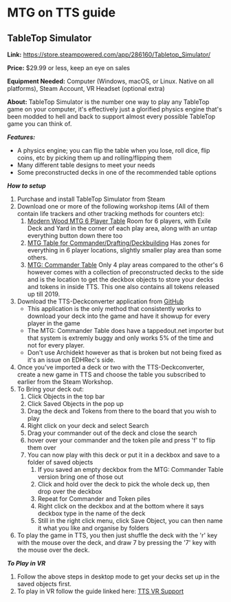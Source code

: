 # MTG on TTS guide
## TableTop Simulator

**Link:** https://store.steampowered.com/app/286160/Tabletop_Simulator/

**Price:** $29.99 or less, keep an eye on sales

**Equipment Needed:** Computer (Windows, macOS, or Linux. Native on all platforms), Steam Account, VR Headset (optional extra)

**About:** TableTop Simulator is the number one way to play any TableTop game on your computer, it's effectively just a glorified physics engine that's been modded to hell and back to support almost every possible TableTop game you can think of.

***Features:***

- A physics engine; you can flip the table when you lose, roll dice, flip coins, etc by picking them up and rolling/flipping them
- Many different table designs to meet your needs
- Some preconstructed decks in one of the recommended table options

***How to setup***
1. Purchase and install TableTop Simulator from Steam
2. Download one or more of the following workshop items (All of them contain life trackers and other tracking methods for counters etc):
   1. [Modern Wood MTG 6 Player Table](https://steamcommunity.com/sharedfiles/filedetails/?id=2063665075) Room for 6 players, with Exile Deck and Yard in the corner of each play area, along with an untap everything button down there too
   2. [MTG Table for Commander/Drafting/Deckbuilding](https://steamcommunity.com/sharedfiles/filedetails/?id=2084202264) Has zones for everything in 6 player locations, slightly smaller play area than some others.
   3. [MTG: Commander Table](https://steamcommunity.com/sharedfiles/filedetails/?id=2050465528) Only 4 play areas compared to the other's 6 however comes with a collection of preconstructed decks to the side and is the location to get the deckbox objects to store your decks and tokens in inside TTS. This one also contains all tokens released up till 2019.
4. Download the TTS-Deckconverter application from [GitHub](https://github.com/jeandeaual/tts-deckconverter)
   - This application is the only method that consistently works to download your deck into the game and have it showup for every player in the game
   - The MTG: Commander Table does have a tappedout.net importer but that system is extremly buggy and only works 5% of the time and not for every player.
   - Don't use Archidekt however as that is broken but not being fixed as it's an issue on EDHRec's side.
5. Once you've imported a deck or two with the TTS-Deckconverter, create a new game in TTS and choose the table you subscribed to earlier from the Steam Workshop.
6. To Bring your deck out:
   1. Click Objects in the top bar
   2. Click Saved Objects in the pop up
   3. Drag the deck and Tokens from there to the board that you wish to play
   4. Right click on your deck and select Search
   5. Drag your commander out of the deck and close the search
   6. hover over your commander and the token pile and press 'f' to flip them over
   7. You can now play with this deck or put it in a deckbox and save to a folder of saved objects
      1. If you saved an empty deckbox from the MTG: Commander Table version bring one of those out
      2. Click and hold over the deck to pick the whole deck up, then drop over the deckbox
      3. Repeat for Commander and Token piles
      4. Right click on the deckbox and at the bottom where it says deckbox type in the name of the deck
      5. Still in the right click menu, click Save Object, you can then name it what you like and organise by folders
7. To play the game in TTS, you then just shuffle the deck with the 'r' key with the mouse over the deck, and draw 7 by pressing the '7' key with the mouse over the deck.
 
***To Play in VR***
1. Follow the above steps in desktop mode to get your decks set up in the saved objects first.
2. To play in VR follow the guide linked here: [TTS VR Support](https://kb.tabletopsimulator.com/getting-started/technical-info/#vr-support)
